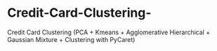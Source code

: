 # Credit-Card-Clustering-
Credit Card Clustering (PCA + Kmeans + Agglomerative Hierarchical + Gaussian Mixture + Clustering with PyCaret)
